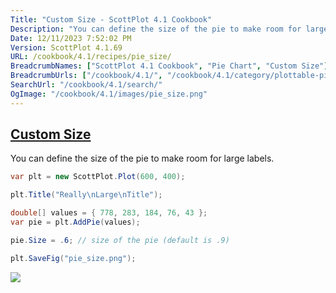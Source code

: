 ```yaml
---
Title: "Custom Size - ScottPlot 4.1 Cookbook"
Description: "You can define the size of the pie to make room for large labels."
Date: 12/11/2023 7:52:02 PM
Version: ScottPlot 4.1.69
URL: /cookbook/4.1/recipes/pie_size/
BreadcrumbNames: ["ScottPlot 4.1 Cookbook", "Pie Chart", "Custom Size"]
BreadcrumbUrls: ["/cookbook/4.1/", "/cookbook/4.1/category/plottable-pie", "/cookbook/4.1/recipes/pie_size/"]
SearchUrl: "/cookbook/4.1/search/"
OgImage: "/cookbook/4.1/images/pie_size.png"
---
```


<h2><a href='/cookbook/4.1/recipes/pie_size/'>Custom Size</a></h2>

You can define the size of the pie to make room for large labels.

```cs
var plt = new ScottPlot.Plot(600, 400);

plt.Title("Really\nLarge\nTitle");

double[] values = { 778, 283, 184, 76, 43 };
var pie = plt.AddPie(values);

pie.Size = .6; // size of the pie (default is .9)

plt.SaveFig("pie_size.png");
```

<img src='../../images/pie_size.png' class='d-block mx-auto my-5' />


